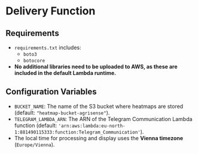# Delivery Function

## Requirements

- `requirements.txt` includes:
    - `boto3`
    - `botocore`
- **No additional libraries need to be uploaded to AWS, as these are included in the default Lambda runtime.**

## Configuration Variables

- `BUCKET_NAME`: The name of the S3 bucket where heatmaps are stored (default: `"heatmap-bucket-agrisense"`).
- `TELEGRAM_LAMBDA_ARN`: The ARN of the Telegram Communication Lambda function (default:
  `'arn:aws:lambda:eu-north-1:881490115333:function:Telegram_Communication'`).
- The local time for processing and display uses the **Vienna timezone** (`Europe/Vienna`).
